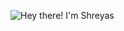 ![Hey there! I'm Shreyas]("https://github.com/shreyasdethe/shreyasdethe/blob/main/intro1.gif")
<!--
### Hey! 👋
#### I'm an Electrical Engineer exploring software as a hobby

- 🔭 I’m currently working on open source contributions both software and hardware
- 🌱 I’m learning Android and Kotlin
- 💕 I'm interested in simulations of the real world, nature and otherwise
- 📫 How to reach me: Drop a DM at instagram.com/shys.d or email!
- ⚡ Fun fact: My Electrical peeps say that I joined the dark side by working on software 👀
-->

